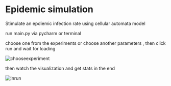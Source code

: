 # Epidemic simulation
Stimulate an epdiemic infection rate using cellular automata model 

run main.py via pycharm or terminal

choose one from the experiments or choose another parameters , then click run and wait for loading

![chooseexperiment](https://i.gyazo.com/bb75ff1722ac12263e2dca918bea2291.png)

then watch the visualization and get stats in the end

![inrun](https://i.gyazo.com/362d29bfdd26e1b475c5a780f2af3fb0.png)

